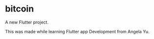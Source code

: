 # bitcoin

A new Flutter project.

This was made while learning Flutter app Development from Angela Yu.
